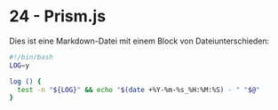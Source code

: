 # 24 - Prism.js

Dies ist eine Markdown-Datei
mit einem Block von Dateiunterschieden:

```sh
#!/bin/bash
LOG=y

log () {
  test -n "${LOG}" && echo "$(date +%Y-%m-%s_%H:%M:%S) - " "$@"
}
```
